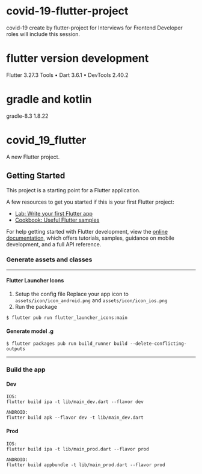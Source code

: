 # covid-19-flutter-project
covid-19 create by flutter-project for Interviews for Frontend Developer roles will include this session.

# flutter version development
Flutter 3.27.3
Tools • Dart 3.6.1 • DevTools 2.40.2

# gradle and kotlin 
gradle-8.3
1.8.22

# covid_19_flutter

A new Flutter project.

## Getting Started

This project is a starting point for a Flutter application.

A few resources to get you started if this is your first Flutter project:

- [Lab: Write your first Flutter app](https://docs.flutter.dev/get-started/codelab)
- [Cookbook: Useful Flutter samples](https://docs.flutter.dev/cookbook)

For help getting started with Flutter development, view the
[online documentation](https://docs.flutter.dev/), which offers tutorials,
samples, guidance on mobile development, and a full API reference.



### Generate assets and classes
------
#### Flutter Launcher Icons 
1. Setup the config file 
   Replace your app icon to `assets/icon/icon_android.png` and `assets/icon/icon_ios.png`
2. Run the package 
   
``` console
$ flutter pub run flutter_launcher_icons:main
```

#### Generate model .g

``` console
$ flutter packages pub run build_runner build --delete-conflicting-outputs
```
-------


### Build the app
#### Dev
```console
IOS: 
flutter build ipa -t lib/main_dev.dart --flavor dev

ANDROID: 
flutter build apk --flavor dev -t lib/main_dev.dart
```

#### Prod
```console
IOS: 
flutter build ipa -t lib/main_prod.dart --flavor prod

ANDROID: 
flutter build appbundle -t lib/main_prod.dart --flavor prod
```
